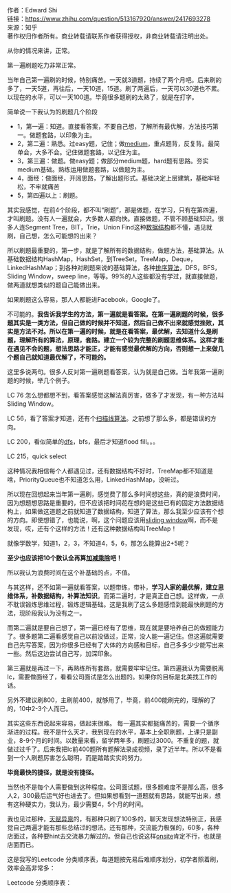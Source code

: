作者：Edward Shi  
链接：https://www.zhihu.com/question/513167920/answer/2417693278  
来源：知乎  
著作权归作者所有。商业转载请联系作者获得授权，非商业转载请注明出处。  
  

从你的情况来讲，正常。

第一遍刷题吃力非常正常。

当年自己第一遍刷的时候，特别痛苦。一天就3道题，持续了两个月吧。后来刷的多了，一天5道，再往后，一天10道，15道。刷了两遍后，一天可以30道也不累。以现在的水平，可以一天100道。毕竟很多题刷的太熟了，就是在打字。

简单说一下我认为的刷题几个阶段

-   1，第一遍：知道。直接看答案，不要自己想，了解所有最优解，方法技巧第一。做题套路，以印象为主。
-   2，第二遍：熟悉。过easy题，记住；做[medium](https://www.zhihu.com/search?q=medium&search_source=Entity&hybrid_search_source=Entity&hybrid_search_extra=%7B%22sourceType%22%3A%22answer%22%2C%22sourceId%22%3A2417693278%7D)，重点题背，反复背。最简单会，大多不会。记住做题套路，以记住为主。
-   3，第三遍：做题。做easy题；做部分medium题，hard题有思路。夯实medium基础。熟练运用做题套路，以做题为主。
-   4，面经：做面经，开阔思路，了解出题形式。基础决定上层建筑，基础牢轻松，不牢就痛苦
-   5，第四遍以上：刷题。

其实我感觉，在前4个阶段，都不叫“刷题”，那是做题，在学习，只有在第四遍，才叫刷题。没有人一遍就会，大多数人都向快。直接做题，不管不顾基础知识。很多人连Segment Tree，BIT，Trie，Union Find这种[数据结构](https://www.zhihu.com/search?q=%E6%95%B0%E6%8D%AE%E7%BB%93%E6%9E%84&search_source=Entity&hybrid_search_source=Entity&hybrid_search_extra=%7B%22sourceType%22%3A%22answer%22%2C%22sourceId%22%3A2417693278%7D)都不懂，遇见就刷，自己想，怎么可能想的出来？

所以刷题最重要的，第一步，就是了解所有的数据结构，做题方法，基础算法。从基础数据结构HashMap，HashSet，到TreeSet，TreeMap，Deque，LinkedHashMap；到各种对刷题来说的基础算法，各种[排序算法](https://www.zhihu.com/search?q=%E6%8E%92%E5%BA%8F%E7%AE%97%E6%B3%95&search_source=Entity&hybrid_search_source=Entity&hybrid_search_extra=%7B%22sourceType%22%3A%22answer%22%2C%22sourceId%22%3A2417693278%7D)，DFS，BFS，Sliding Window，sweep line，等等。99%的人这些都没有学过，就直接做题，做两道就想类似的题自己能做出来。

如果刷题这么容易，那人人都能进Facebook，Google了。

不可能的。**我告诉我学生的方法，第一遍就是看答案。在第一遍刷题的时候，很多题其实是一类方法，但自己做的时候并不知道，然后自己做不出来就感觉挫败，其实是方法不对。所以在第一遍的时候，就是在看答案，最优解，去知道什么是刷题，理解所有的算法，原理，套路。建立一个较为完整的刷题思维体系。这样才能在遇见不会的题，想法思路才能正，才能有感觉最优解的方向，否则想一上来做几个题自己就知道最优解了，不可能的。**

这里多说两句。很多人反对第一遍刷题看答案，认为就是自己做。当年我第一遍刷题的时候，举几个例子。

LC 76 怎么想都想不到，看答案感觉这解法真厉害，做多了才发现，有一种方法叫Sliding Window。

LC 56，看了答案才知道，还有个[扫描线算法](https://www.zhihu.com/search?q=%E6%89%AB%E6%8F%8F%E7%BA%BF%E7%AE%97%E6%B3%95&search_source=Entity&hybrid_search_source=Entity&hybrid_search_extra=%7B%22sourceType%22%3A%22answer%22%2C%22sourceId%22%3A2417693278%7D)。之前想了那么多，都是错误的方向。

LC 200，看似简单的[dfs](https://www.zhihu.com/search?q=dfs&search_source=Entity&hybrid_search_source=Entity&hybrid_search_extra=%7B%22sourceType%22%3A%22answer%22%2C%22sourceId%22%3A2417693278%7D)，bfs，最后才知道flood fill。。。

LC 215，quick select

这种情况我相信每个人都遇见过，还有数据结构不好时，TreeMap都不知道是啥，PriorityQueue也不知道怎么用，LinkedHashMap，没听过。

所以现在回想起来当年第一遍刷，感觉费了那么多时间想这些，真的是浪费时间，因为想题想思路是重要的，但不应该把时间花在想的是这些已有的固定方法数据结构上，如果做这道题之前就知道了数据结构，知道了算法，那么我至少应该有个想的方向。即使想错了，也能说，啊，这个问题应该用[sliding window](https://www.zhihu.com/search?q=sliding+window&search_source=Entity&hybrid_search_source=Entity&hybrid_search_extra=%7B%22sourceType%22%3A%22answer%22%2C%22sourceId%22%3A2417693278%7D)啊，而不是发现，哎，还有个这样的方法！还有这种数据结构叫TreeMap！

就像学数学，知道1，2，3，不知道4，5，6，那怎么能算出2+5呢？

**至少也应该把10个数认全再算[加减乘除](https://www.zhihu.com/search?q=%E5%8A%A0%E5%87%8F%E4%B9%98%E9%99%A4&search_source=Entity&hybrid_search_source=Entity&hybrid_search_extra=%7B%22sourceType%22%3A%22answer%22%2C%22sourceId%22%3A453117660%7D)吧！**

所以我认为浪费时间在这个补基础的点，不值。

与其这样，还不如第一遍就看答案，以题带练，带补，**学习人家的最优解，建立思维体系，补数据结构，补算法知识**。而第二遍时，才是真正自己想。这样做，一点不耽误锻炼思维过程，锻炼逻辑基础。这是我刷了这么多题感悟到能最快刷题的方法，现阶段我认为没有之一。

而第二遍就是要自己想了，第一遍已经有了思维，现在就是要培养自己的做题能力了。很多题第二遍看感觉自己以前没做过，正常，没人能一遍记住。但这遍就需要自己先写答案，因为你很多已经有了大体的方向感和目标，自己多多少少能写出来一些。然后这边尝试自己写，加深印象。

第三遍就是再过一下，再熟练所有套路，就需要牢牢记住。第四遍我认为需要脱离lc，需要做面经了，看看公司面试是怎么出题的。如果你的目标是北美找工作的话。

另外不建议刷800，主刷前400，就够用了，毕竟，前400能刷完的，理解的了的，10中2-3个人而已。

其实这些东西说起来容易，做起来很难。 每一遍其实都挺痛苦的，需要一个循序渐进的过程。我不是什么天才，我到现在的水平，基本上全职刷题，上课只是副业，8-9个月的时间。以数量来看，留学两年多，刷题过3000。不重复的题，就做过过千了。后来我把lc前400题所有题解法录成视频，录了近半年。所以不是看到一个人刷题厉害怎么聪明，而是踏踏实实的努力。

**毕竟最快的捷径，就是没有捷径。**

当然也不是每个人需要做到这种程度。公司面试题，很多题难度不是那么高，很多人2，300最后运气好也进去了。但如果想看到一道题就有思路，就能写出来，想有这种硬实力，我认为，最少需要4，5个月的时间。

我也见过那种，[天赋异禀](https://www.zhihu.com/search?q=%E5%A4%A9%E8%B5%8B%E5%BC%82%E7%A6%80&search_source=Entity&hybrid_search_source=Entity&hybrid_search_extra=%7B%22sourceType%22%3A%22answer%22%2C%22sourceId%22%3A453117660%7D)的，有那种只刷了100多的，聊天发现想法特别正，我感觉自己两遍才能有那些总结过的想法。还有那种，交流能力极强的，60多，各种店面过，各种要hint去交流暴力解过的。但自己也说这样[onsite](https://www.zhihu.com/search?q=onsite&search_source=Entity&hybrid_search_source=Entity&hybrid_search_extra=%7B%22sourceType%22%3A%22answer%22%2C%22sourceId%22%3A2417693278%7D)肯定不行，也就是店面而已。

这是我写的Leetcode 分类顺序表，每道题按先易后难顺序划分，初学者照着刷，效率会高非常多：

Leetcode 分类顺序表：